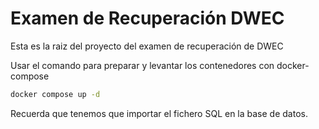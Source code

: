 # Examen de Recuperación DWEC

Esta es la raiz del proyecto del examen de recuperación de DWEC

Usar el comando para preparar y levantar los contenedores con docker-compose

```bash
docker compose up -d
```
Recuerda que tenemos que importar el fichero SQL en la base de datos.